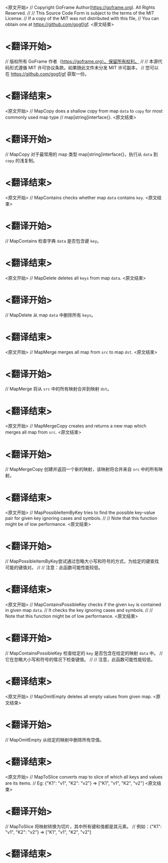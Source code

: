 
<原文开始>
// Copyright GoFrame Author(https://goframe.org). All Rights Reserved.
//
// This Source Code Form is subject to the terms of the MIT License.
// If a copy of the MIT was not distributed with this file,
// You can obtain one at https://github.com/gogf/gf.
<原文结束>

# <翻译开始>
// 版权所有 GoFrame 作者（https://goframe.org）。保留所有权利。
//
// 本源代码形式遵循 MIT 许可协议条款。如果随此文件未分发 MIT 许可副本，
// 您可以在 https://github.com/gogf/gf 获取一份。
# <翻译结束>


<原文开始>
// MapCopy does a shallow copy from map `data` to `copy` for most commonly used map type
// map[string]interface{}.
<原文结束>

# <翻译开始>
// MapCopy 对于最常用的 map 类型 map[string]interface{}，执行从 `data` 到 `copy` 的浅复制。
# <翻译结束>


<原文开始>
// MapContains checks whether map `data` contains `key`.
<原文结束>

# <翻译开始>
// MapContains 检查字典 `data` 是否包含键 `key`。
# <翻译结束>


<原文开始>
// MapDelete deletes all `keys` from map `data`.
<原文结束>

# <翻译开始>
// MapDelete 从 map `data` 中删除所有 `keys`。
# <翻译结束>


<原文开始>
// MapMerge merges all map from `src` to map `dst`.
<原文结束>

# <翻译开始>
// MapMerge 将从 `src` 中的所有映射合并到映射 `dst`。
# <翻译结束>


<原文开始>
// MapMergeCopy creates and returns a new map which merges all map from `src`.
<原文结束>

# <翻译开始>
// MapMergeCopy 创建并返回一个新的映射，该映射将合并来自 `src` 中的所有映射。
# <翻译结束>


<原文开始>
// MapPossibleItemByKey tries to find the possible key-value pair for given key ignoring cases and symbols.
//
// Note that this function might be of low performance.
<原文结束>

# <翻译开始>
// MapPossibleItemByKey尝试通过忽略大小写和符号的方式，为给定的键查找可能的键值对。
//
// 注意：此函数可能性能较低。
# <翻译结束>


<原文开始>
// MapContainsPossibleKey checks if the given `key` is contained in given map `data`.
// It checks the key ignoring cases and symbols.
//
// Note that this function might be of low performance.
<原文结束>

# <翻译开始>
// MapContainsPossibleKey 检查给定的 `key` 是否包含在给定的映射 `data` 中。
// 它在忽略大小写和符号的情况下检查键值。
//
// 注意，此函数可能性能较低。
# <翻译结束>


<原文开始>
// MapOmitEmpty deletes all empty values from given map.
<原文结束>

# <翻译开始>
// MapOmitEmpty 从给定的映射中删除所有空值。
# <翻译结束>


<原文开始>
// MapToSlice converts map to slice of which all keys and values are its items.
// Eg: {"K1": "v1", "K2": "v2"} => ["K1", "v1", "K2", "v2"]
<原文结束>

# <翻译开始>
// MapToSlice 将映射转换为切片，其中所有键和值都是其元素。
// 例如：{"K1": "v1", "K2": "v2"} => ["K1", "v1", "K2", "v2"]
# <翻译结束>

